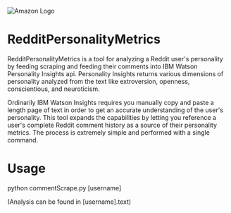 ![Amazon Logo](https://i.imgur.com/FkTNPN8.png)

# RedditPersonalityMetrics

RedditPersonalityMetrics is a tool for analyzing a Reddit user's personality by feeding scraping and feeding their comments into IBM Watson Personality Insights api. Personality Insights returns various dimensions of personality analyzed from the text like extroversion, openness, conscientious, and neuroticism.

Ordinarily IBM Watson Insights requires you manually copy and paste a length page of text in order to get an accurate understanding of the user's personality. This tool expands the capabilities by letting you reference a user's complete Reddit comment history as a source of their personality metrics. The process is extremely simple and performed with a single command.


# Usage

python commentScrape.py [username] 

(Analysis can be found in [username].text) 
